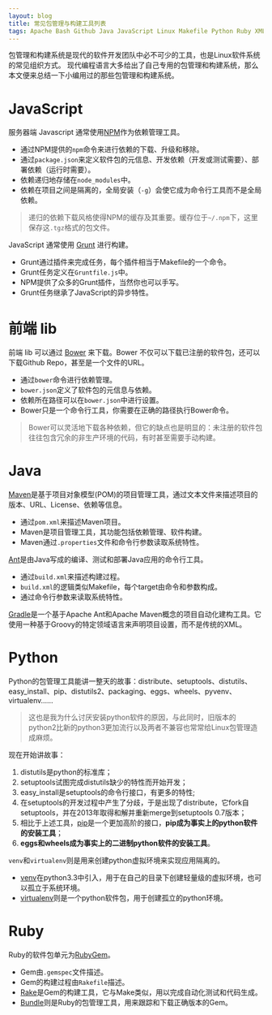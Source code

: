 ```yaml
---
layout: blog 
title: 常见包管理与构建工具列表
tags: Apache Bash Github Java JavaScript Linux Makefile Python Ruby XML fork 接口 继承 编译
---
```


包管理和构建系统是现代的软件开发团队中必不可少的工具，也是Linux软件系统的常见组织方式。
现代编程语言大多给出了自己专用的包管理和构建系统，那么本文便来总结一下小编用过的那些包管理和构建系统。

# JavaScript

服务器端 Javascript 通常使用[NPM](http://npmjs.org/)作为依赖管理工具。

* 通过NPM提供的`npm`命令来进行依赖的下载、升级和移除。
* 通过`package.json`来定义软件包的元信息、开发依赖（开发或测试需要）、部署依赖（运行时需要）。
* 依赖递归地存储在`node_modules`中。
* 依赖在项目之间是隔离的，全局安装（`-g`）会使它成为命令行工具而不是全局依赖。
> 递归的依赖下载风格使得NPM的缓存及其重要。缓存位于`~/.npm`下，这里保存这`.tgz`格式的包文件。

JavaScript 通常使用 [Grunt](http://gruntjs.com/) 进行构建。

* Grunt通过插件来完成任务，每个插件相当于Makefile的一个命令。
* Grunt任务定义在`Gruntfile.js`中。
* NPM提供了众多的Grunt插件，当然你也可以手写。
* Grunt任务继承了JavaScript的异步特性。

# 前端 lib

前端 lib 可以通过 [Bower](http://bower.io/) 来下载。Bower 不仅可以下载已注册的软件包，还可以下载Github Repo，甚至是一个文件的URL。

* 通过`bower`命令进行依赖管理。
* `bower.json`定义了软件包的元信息与依赖。
* 依赖所在路径可以在`bower.json`中进行设置。
* Bower只是一个命令行工具，你需要在正确的路径执行Bower命令。

> Bower可以灵活地下载各种依赖，但它的缺点也是明显的：未注册的软件包往往包含冗余的非生产环境的代码，有时甚至需要手动构建。

<!--more-->

# Java

[Maven](https://maven.apache.org/)是基于项目对象模型(POM)的项目管理工具，通过文本文件来描述项目的版本、URL、License、依赖等信息。

* 通过`pom.xml`来描述Maven项目。
* Maven是项目管理工具，其功能包括依赖管理、软件构建。
* Maven通过`.properties`文件和命令行参数读取系统特性。

[Ant](http://ant.apache.org/)是由Java写成的编译、测试和部署Java应用的命令行工具。

* 通过`build.xml`来描述构建过程。
* `build.xml`的逻辑类似Makefile，每个target由命令和参数构成。
* 通过命令行参数来读取系统特性。

[Gradle](https://zh.wikipedia.org/wiki/Gradle)是一个基于Apache Ant和Apache Maven概念的项目自动化建构工具。它使用一种基于Groovy的特定领域语言来声明项目设置，而不是传统的XML。

# Python

Python的包管理工具能讲一整天的故事：distribute、setuptools、distutils、easy_install、pip、distutils2、packaging、eggs、wheels、pyvenv、virtualenv……

> 这也是我为什么讨厌安装python软件的原因，与此同时，旧版本的python2比新的python3更加流行以及两者不兼容也常常给Linux包管理造成麻烦。

现在开始讲故事：

1. distutils是python的标准库；
2. setuptools试图完成distutils缺少的特性而开始开发；
3. easy_install是setuptools的命令行接口，有更多的特性;
4. 在setuptools的开发过程中产生了分歧，于是出现了distribute，它fork自setuptools，并在2013年取得和解并重新merge到setuptools 0.7版本；
5. 相比于上述工具，[pip](http://pypi.python.org/pypi/pip)是一个更加高阶的接口，**pip成为事实上的python软件的安装工具**；
6. **eggs和wheels成为事实上的二进制python软件的安装工具**。

`venv`和`virtualenv`则是用来创建python虚拟环境来实现应用隔离的。

* [venv](https://docs.python.org/3/library/venv.html)在python3.3中引入，用于在自己的目录下创建轻量级的虚拟环境，也可以孤立于系统环境。
* [virtualenv](http://virtualenv.readthedocs.org)则是一个python软件包，用于创建孤立的python环境。

# Ruby

Ruby的软件包单元为[RubyGem](https://rubygems.org/)。

* Gem由`.gemspec`文件描述。
* Gem的构建过程由`Rakefile`描述。
* [Rake](https://rubygems.org/gems/rake)是Gem的构建工具，它与Make类似，用以完成自动化测试和代码生成。
* [Bundle](http://bundler.io/)则是Ruby的包管理工具，用来跟踪和下载正确版本的Gem。


